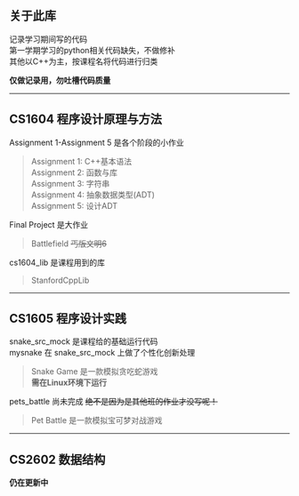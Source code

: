 ## 关于此库

记录学习期间写的代码  
第一学期学习的python相关代码缺失，不做修补  
其他以C++为主，按课程名将代码进行归类  

**仅做记录用，勿吐槽代码质量**

---

## CS1604 程序设计原理与方法

Assignment 1-Assignment 5 是各个阶段的小作业  
> Assignment 1: C++基本语法  
> Assignment 2: 函数与库  
> Assignment 3: 字符串  
> Assignment 4: 抽象数据类型(ADT)  
> Assignment 5: 设计ADT

Final Project 是大作业  
> Battlefield ~~丐版文明6~~

cs1604_lib 是课程用到的库
> StanfordCppLib

---

## CS1605 程序设计实践

snake_src_mock 是课程给的基础运行代码  
mysnake 在 snake_src_mock 上做了个性化创新处理
> Snake Game 是一款模拟贪吃蛇游戏  
> **需在Linux环境下运行**

pets_battle 尚未完成 ~~绝不是因为是其他班的作业才没写呢！~~
> Pet Battle 是一款模拟宝可梦对战游戏  

---

## CS2602 数据结构

**仍在更新中**
